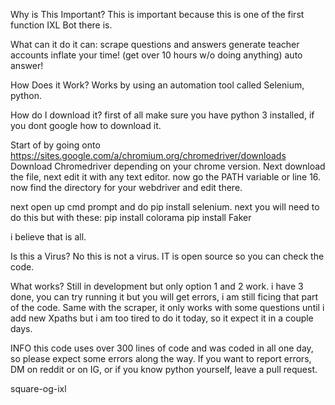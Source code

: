 Why is This Important?
This is important because this is one of the first function IXL Bot there is.

What can it do
it can: scrape questions and answers generate teacher accounts inflate your time! (get over 10 hours w/o doing anything) auto answer!

How Does it Work?
Works by using an automation tool called Selenium, python.

How do I download it?
first of all make sure you have python 3 installed, if you dont google how to download it.

Start of by going onto https://sites.google.com/a/chromium.org/chromedriver/downloads Download Chromedriver depending on your chrome version. Next download the file, next edit it with any text editor. now go the PATH variable or line 16. now find the directory for your webdriver and edit there.

next open up cmd prompt and do pip install selenium. next you will need to do this but with these: pip install colorama pip install Faker

i believe that is all.

Is this a Virus?
No this is not a virus. IT is open source so you can check the code.

What works?
Still in development but only option 1 and 2 work. i have 3 done, you can try running it but you will get errors, i am still ficing that part of the code. Same with the scraper, it only works with some questions until i add new Xpaths but i am too tired to do it today, so it expect it in a couple days.

INFO
this code uses over 300 lines of code and was coded in all one day, so please expect some errors along the way. If you want to report errors, DM on reddit or on IG, or if you know python yourself, leave a pull request.

square-og-ixl
